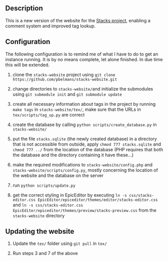 Description
-----------
This is a new version of the website for the [Stacks project](http://math.columbia.edu/algebraic_geometry/stacks-git/), enabling a comment system and improved tag lookup.


Configuration
-------------
The following configuration is to remind me of what I have to do to get an instance running. It is by no means complete, let alone finished. In due time this will be extended.


1. clone the `stacks-website` project using
`git clone https://github.com/pbelmans/stacks-website.git`

2. change directories to `stacks-website/`and initialize the submodules using `git submodule init` and `git submodule update`

3. create all necessary information about tags in the project by running `make tags` in `stacks-website/tex/`, make sure that the URLs in `tex/scripts/tag_up.py` are correct

4. create the database by calling `python scripts/create_database.py` in `stacks-website/`

5. put the file `stacks.sqlite` (the newly created database) in a directory that is not accessible from outside, apply `chmod 777 stacks.sqlite` and `chmod 777 ../` from the location of the database (PHP requires that both the database and the directory containing it have these...)

6. make the required modifications to `stacks-website/config.php` and `stacks-website/scripts/config.py`, mostly concerning the location of the website and the database on the server

7. run `python scripts/update.py`

8. get the correct styling in EpicEditor by executing `ln -s css/stacks-editor.css EpicEditor/epiceditor/themes/editor/stacks-editor.css` and `ln -s css/stacks-editor.css EpicEditor/epiceditor/themes/preview/stacks-preview.css` from the `stacks-website` directory


Updating the website
--------------------
1. Update the `tex/` folder using `git pull` in `tex/`

2. Run steps 3 and 7 of the above

